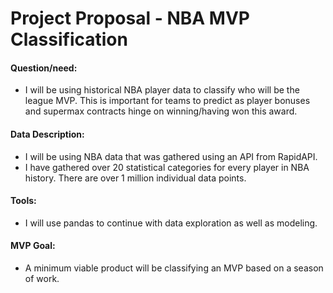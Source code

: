 # Project Proposal - NBA MVP Classification

#### Question/need:
* I will be using historical NBA player data to classify who will be the league MVP. This is important for teams to predict as player bonuses and supermax contracts hinge on winning/having won this award.


#### Data Description:
* I will be using NBA data that was gathered using an API from RapidAPI.
* I have gathered over 20 statistical categories for every player in NBA history. There are over 1 million individual data points.


#### Tools:
* I will use pandas to continue with data exploration as well as modeling.

#### MVP Goal:
* A minimum viable product will be classifying an MVP based on a season of work.
